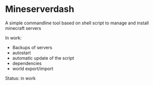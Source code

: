 # Mineserverdash
A simple commandline tool based on shell script to manage and install minecraft servers

In work:

  - Backups of servers
  - autostart
  - automatic update of the script
  - dependencies
  - world export/import


Status:
in work
